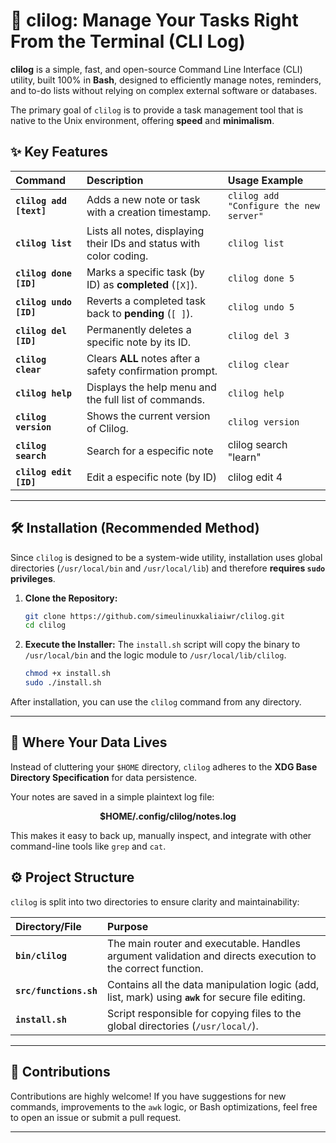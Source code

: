 # 🚀 clilog: Manage Your Tasks Right From the Terminal (CLI Log)

**clilog** is a simple, fast, and open-source Command Line Interface (CLI) utility, built 100% in **Bash**, designed to efficiently manage notes, reminders, and to-do lists without relying on complex external software or databases.

The primary goal of `clilog` is to provide a task management tool that is native to the Unix environment, offering **speed** and **minimalism**.

## ✨ Key Features

| Command | Description | Usage Example |
| :--- | :--- | :--- |
| **`clilog add [text]`** | Adds a new note or task with a creation timestamp. | `clilog add "Configure the new server"` |
| **`clilog list`** | Lists all notes, displaying their IDs and status with color coding. | `clilog list` |
| **`clilog done [ID]`** | Marks a specific task (by ID) as **completed** (`[X]`). | `clilog done 5` |
| **`clilog undo [ID]`** | Reverts a completed task back to **pending** (`[ ]`). | `clilog undo 5` |
| **`clilog del [ID]`** | Permanently deletes a specific note by its ID. | `clilog del 3` |
| **`clilog clear`** | Clears **ALL** notes after a safety confirmation prompt. | `clilog clear` |
| **`clilog help`** | Displays the help menu and the full list of commands. | `clilog help` |
| **`clilog version`** | Shows the current version of Clilog. | `clilog version` |
| **`clilog search`** | Search for a especific note | clilog search "learn"
| **`clilog edit [ID]`** | Edit a especific note (by ID) | clilog edit 4 |

---

## 🛠️ Installation (Recommended Method)

Since `clilog` is designed to be a system-wide utility, installation uses global directories (`/usr/local/bin` and `/usr/local/lib`) and therefore **requires `sudo` privileges**.

1.  **Clone the Repository:**
    ```bash
    git clone https://github.com/simeulinuxkaliaiwr/clilog.git
    cd clilog
    ```

2.  **Execute the Installer:**
    The `install.sh` script will copy the binary to `/usr/local/bin` and the logic module to `/usr/local/lib/clilog`.
    ```bash
    chmod +x install.sh
    sudo ./install.sh
    ```

After installation, you can use the `clilog` command from any directory.

---

## 💾 Where Your Data Lives

Instead of cluttering your `$HOME` directory, `clilog` adheres to the **XDG Base Directory Specification** for data persistence.

Your notes are saved in a simple plaintext log file:

$$\mathbf{\$HOME/.config/clilog/notes.log}$$

This makes it easy to back up, manually inspect, and integrate with other command-line tools like `grep` and `cat`.

## ⚙️ Project Structure

`clilog` is split into two directories to ensure clarity and maintainability:

| Directory/File | Purpose |
| :--- | :--- |
| **`bin/clilog`** | The main router and executable. Handles argument validation and directs execution to the correct function. |
| **`src/functions.sh`** | Contains all the data manipulation logic (add, list, mark) using **`awk`** for secure file editing. |
| **`install.sh`** | Script responsible for copying files to the global directories (`/usr/local/`). |

---

## 🤝 Contributions

Contributions are highly welcome! If you have suggestions for new commands, improvements to the `awk` logic, or Bash optimizations, feel free to open an issue or submit a pull request.

---

